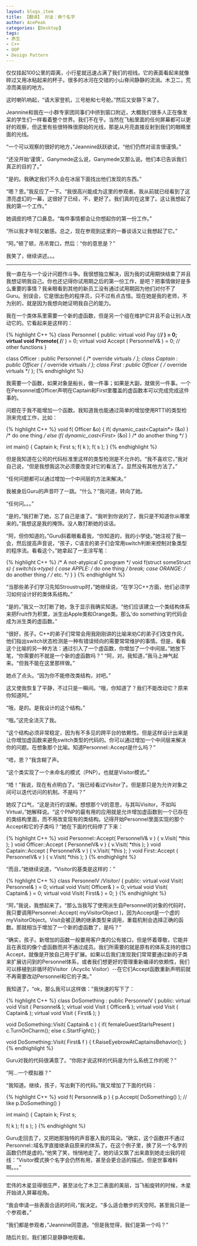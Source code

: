 ```yaml
---
layout: blogs_item
title: 【翻译】 对话：换个名字
author: AcePeak
categories: [Desktop]
tags: 
- 原生
- C++
- OOP
- Design Pattern
---
```



仅仅挂起100公里的距离，小行星就迅速占满了我们的视线。它的表面看起来就像碎过又用冰粘起来的杯子。很多的冰河在交错的小山脊间静静的流淌。木卫二，荒凉而美丽的地方。

这时喇叭响起，“请大家登机，三号舱和七号舱。”然后又安静下来了。

Jeannine和我在一小群专家团同事们中挤到窗口附近，大概我们很多人正在像发呆的学生们一样看着整个世界。我们不在乎。当然在飞船里面的任何屏幕都可以更好的观察，但这里有些很特殊很原始的光线，那是从月亮直接反射到我们的眼睛里面的光线。

“一个可以观察的很好的地方，”Jeannine跃跃欲试，“他们仍然对谣言很谨慎。”

“还没开始‘谨慎’。Ganymede这么说，Ganymede又那么说。他们本已告诉我们真正的目的了。”

“是的。我确定我们不久会在冰层下面找出他们发现的东西。”

“嗯？恩。”我反应了一下。“我很高兴能成为这里的参观者。我从前就已经看到了这漂亮虚幻的一幕，这很好了已经，不，更好了。我们真的在这里了。这让我想起了我的第一个工作。”

她调皮的喷了口鼻息。“每件事情都会让你想起你的第一份工作。”

“所以我才年轻又敏感。总之，现在参观到这里的一番谈话又让我想起了它。”

“阿。”顿了顿，吊吊胃口，然后：“你的意思是？”

我笑了，继续讲述。。。


-----------------------------------------------------------------------

我一直在与一个设计问题作斗争。我很想独立解决，因为我的试用期快结束了并且我想证明我自己。你也还记得你试用期之后的第一份工作，是吧？把事情做好是多么重要的事情？我亲眼看到其他的新员工没有通过试用期因为他们对付不了Guru。别误会，它是很出色的程序员，只不过有点古怪。现在她是我的老师，不为别的，就是因为我想向她证明我自己的能力。

我在一个类体系里需要一个新的虚函数，但是另一个组在维护它并且不会让别人改动它的。它看起来是这样的：


{% highlight C++ %}
class Personnel
{
public:
 virtual void Pay (/**/ ) = 0;
 virtual void Promote( /**/ ) = 0;
 virtual void Accept ( PersonnelV& ) = 0;
 // other functions 
}

class Officer : public Personnel { /* override virtuals */ };
class Captain : public Officer { /* override virtuals */ };
class First : public Officer { /* override virtuals */ };
{% endhighlight %}


我需要一个函数，如果对象是船长，做一件事；如果是大副，就做另一件事。一个在Personnel或Officer声明在Captain和First里覆盖的虚函数本可以完成完成这件事的。

问题在于我不能增加一个函数。我知道我也能通过简单的增加使用RTTI的类型检测来完成工作，比如：


{% highlight C++ %}
void f( Officer &o)
{
 if( dynamic_cast<Captain*> (&o) )
 /* do one thing */
 else if( dynamic_cast<First*> (&o) )
 /* do another thing */
}

int main()
{
 Captain k;
 First s;
 f( k );
 f( s );
}
{% endhighlight %}


但是我知道在公司的代码标准里这样的类型检测是不允许的。“我不喜欢它，”我对自己说，“但是我想我这次必须要改变对它的看法了。显然没有其他方法了。”

“任何问题都可以通过增加一个中间层的方法来解决。”

我被身后Guru的声音吓了一跳。“什么？”我问道，转向了她。

“任何问。。。”

“是的，”我打断了她，忘了自己是谁了。“我听到你说的了，我只是不知道你从哪里来的。”我想这是我的掩饰。没人敢打断她的谈话。

“阿，但你知道的。”Guru斜着眼看着我，“你知道的，我的小学徒。”她注视了我一会，然后提高声音说，“孩子，C语言的弟子们会常用switch判断来控制对象类型的程序流。看看这个。”她拿起了一支涂写笔：


{% highlight C++ %}
/* A not-atypical C program */
void f(struct someStruct *s)
{
 switch(s->type) {
 case APPLE:
  /* do one thing */
  break;
 case ORANGE:
  /* do another thing */
 /*  etc.  */
 }
}
{% endhighlight %}


“当那些弟子们学习先知Stroustrup时，”她继续说，“在学习C++方面，他们必须学习如何设计好的类体系结构。”

“是的，”我又一次打断了她，急于显示我确实知道。“他们应该建立一个类结构体系来把Fruit作为积累，派生出Apple类和Orange类。那么‘do something’的代码会成为派生类的虚函数。”

“很好，孩子。C++的弟子们常常会用我刚刚讲的比喻来劝C的弟子们改变作风，他们指出switch状态检测是一种有错误倾向的需要常常维护的事情。但是，看看这个比喻的另一种方法：通过引入了一个虚函数，你增加了一个中间层。”她放下笔，“你需要的不就是一个新的虚函数吗？”
“阿，对。我知道，”我马上神气起来。“但我不能在这里那样做。”

她点了点头。“因为你不能修改类结构，对吧。”

这又使我恢复了平静，不过只是一瞬间。“哦，你知道了？我们不能改动它？原来你知道阿。”

“哦，是的。是我设计的这个结构。”

“哦。”这完全浇灭了我。

“这个结构必须非常稳定，因为有不多见的跨平台的依赖性。但是这样设计出来是让你增加虚函数来避免switch类型的代码的。你可以通过增加一个中间层来解决你的问题。在想象那个比喻。知道Personnel::Accept是什么吗？”

“唔，恩？”我含糊了声。

“这个类实现了一个未命名的模式（PNP）。也就是Visitor模式。”

“唔！”我说，现在有点明白了。“我已经看过Visitor了。但是那只是为允许对象之间可以迭代访问的机制。不是吗？”

她叹了口气，“这是流行的误解。想想那个V的意思，与其叫Visitor，不如叫Virtual，”她解释说。“这个PNP的最有用的应用就是允许增加虚函数到一个已存在的类结构里面，而不用改变现有的类结构。记得开始Personnel里面实现的那个Accept和它的子类吗？”她在下面的代码停了下来：


{% highlight C++ %}
void Personnel::Accept( PersonnelV& v )
{
 v.Visit( *this );
}
void Officer::Accept ( PersonnelV& v )
{
 v.Visit( *this );
}
void Captain::Accept ( PersonnelV& v )
{
 v.Visit( *this );
}
void First::Accept ( PersonnelV& v )
{
 v.Visit( *this );
}
{% endhighlight %}


“而且，”她继续说道，“Visitor的基类是这样的：”


{% highlight C++ %}
class PersonnelV /*Visitor*/
{
public:
 virtual void Visit( Personnel& ) = 0;
 virtual void Visit( Officer& ) = 0;
 virtual void Visit( Captain& ) = 0;
 virtual void Visit( First& ) = 0;
}
{% endhighlight %}


“阿，”我说，我想起来了。“那么当我写了使用派生自Personnel的对象的代码时，我只要调用Personnel::Accept( myVisitorObject )，因为Accept是一个虚的myVisitorObject。Visit会被正确的继承类型来调用，重载机制会选择正确的函数。那就相当于增加了一个新的虚函数了，是吗？”

“确实，孩子。新增加的函数一般要用客户类的公有接口，但是怀着尊敬，它能并且在表现的像个虚函数而并不通过成员。我们所需要的就是原有的体系支持的借口Accept，就像是开放自己用于扩展。如果以后我们发现我们常常要通过新的子类来扩展访问到的Personnel体系，或者我们想更好的管理重新编译的依赖性，我们可以移植到非循环的Visitor（Acyclic Visitor）--在它们Accept函数重新声明前就不再需要改动Personnel和它的子类。”

我知道了。“ok，那么我可以这样做：”我快速的写下了：


{% highlight C++ %}
class DoSomething : public PersonnelV
{
public:
 virtual void Visit ( Personnel& );
 virtual void Visit ( Officer& );
 virtual void Visit ( Captain& );
 virtual void Visit ( First& );
}

void DoSomething::Visit( Captain& c )
{
  if( femaleGuestStarIsPresent )
    c.TurnOnCharm();
  else
    c.StartFight();
}

void DoSomething::Visit( First& f )
{
  f.RaiseEyebrowAtCaptainsBehavior();
}
{% endhighlight %}


Guru对我的代码很满意了。“你刚才说这样的代码是为什么系统工作的呢？”

“阿...一个模拟器？”

“我知道。继续，孩子，写出剩下的代码。”我又增加了下面的代码：


{% highlight C++ %}
void f( Personnel& p )
{
  p.Accept( DoSomething() ); // like p.DoSomething()
}

int main()
{
  Captain k;
  First s;

  f( k );
  f( s );
}
{% endhighlight %}


Guru走回去了，又把她那独特的声音塞入我的耳朵。“确实，这个函数并不通过Personnel::域名字直接继承自原来的体系了。在这个例子里，换了另一个名字的函数仍然是虚的。”他笑了笑，悄悄地走了。她的话又飘了出来直到她走出我的视线：“Visitor模式换个名字会仍然有用，甚至会更合适的描述。但是世事难料啊。。。”

----------------------------------------------

宏伟的木星显得很庄严，甚至淡化了木卫二表面的美丽，当飞船旋转的时候，木星开始进入屏幕视角。

“我会申请一些表面合适的时间，”我决定。“多么适合散步的天空阿。甚至我只是一个参观者。”

“我们都是参观者，”Jeannine同意道。“但是我觉得，我们是第一个吗？”

随后片刻，我们都只是静静地观看。